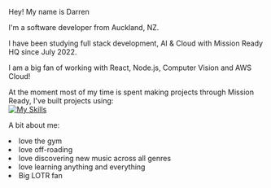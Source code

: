 Hey! My name is Darren 

I'm a software developer from Auckland, NZ.

I have been studying full stack development, AI & Cloud with Mission Ready HQ since July 2022. 

I am a big fan of working with React, Node.js, Computer Vision and AWS Cloud! 

At the moment most of my time is spent making projects through Mission Ready, I've built projects using: </br>
[![My Skills](https://skillicons.dev/icons?i=,html,css,js,react,node.express,mysql,mongodb,docker)](https://skillicons.dev)

A bit about me: <br/>
<li> love the gym <br/>
<li> love off-roading <br/>
<li> love discovering new music across all genres <br/>
<li> love learning anything and everything <br/>
<li> Big LOTR fan <br/>
 



<!---
DarrenCooperM/DarrenCooperM is a ✨ special ✨ repository because its `README.md` (this file) appears on your GitHub profile.
You can click the Preview link to take a look at your changes.
--->
